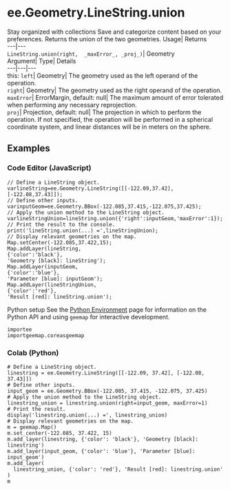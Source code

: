  
#  ee.Geometry.LineString.union 
Stay organized with collections  Save and categorize content based on your preferences. 
Returns the union of the two geometries. Usage| Returns  
---|---  
`LineString.union(right,  _maxError_, _proj_)`| Geometry  
Argument| Type| Details  
---|---|---  
this: `left`| Geometry| The geometry used as the left operand of the operation.  
`right`| Geometry| The geometry used as the right operand of the operation.  
`maxError`| ErrorMargin, default: null| The maximum amount of error tolerated when performing any necessary reprojection.  
`proj`| Projection, default: null| The projection in which to perform the operation. If not specified, the operation will be performed in a spherical coordinate system, and linear distances will be in meters on the sphere.  
## Examples
### Code Editor (JavaScript)
```
// Define a LineString object.
varlineString=ee.Geometry.LineString([[-122.09,37.42],[-122.08,37.43]]);
// Define other inputs.
varinputGeom=ee.Geometry.BBox(-122.085,37.415,-122.075,37.425);
// Apply the union method to the LineString object.
varlineStringUnion=lineString.union({'right':inputGeom,'maxError':1});
// Print the result to the console.
print('lineString.union(...) =',lineStringUnion);
// Display relevant geometries on the map.
Map.setCenter(-122.085,37.422,15);
Map.addLayer(lineString,
{'color':'black'},
'Geometry [black]: lineString');
Map.addLayer(inputGeom,
{'color':'blue'},
'Parameter [blue]: inputGeom');
Map.addLayer(lineStringUnion,
{'color':'red'},
'Result [red]: lineString.union');
```

Python setup
See the [ Python Environment](https://developers.google.com/earth-engine/guides/python_install) page for information on the Python API and using `geemap` for interactive development.
```
importee
importgeemap.coreasgeemap
```

### Colab (Python)
```
# Define a LineString object.
linestring = ee.Geometry.LineString([[-122.09, 37.42], [-122.08, 37.43]])
# Define other inputs.
input_geom = ee.Geometry.BBox(-122.085, 37.415, -122.075, 37.425)
# Apply the union method to the LineString object.
linestring_union = linestring.union(right=input_geom, maxError=1)
# Print the result.
display('linestring.union(...) =', linestring_union)
# Display relevant geometries on the map.
m = geemap.Map()
m.set_center(-122.085, 37.422, 15)
m.add_layer(linestring, {'color': 'black'}, 'Geometry [black]: linestring')
m.add_layer(input_geom, {'color': 'blue'}, 'Parameter [blue]: input_geom')
m.add_layer(
  linestring_union, {'color': 'red'}, 'Result [red]: linestring.union'
)
m
```

